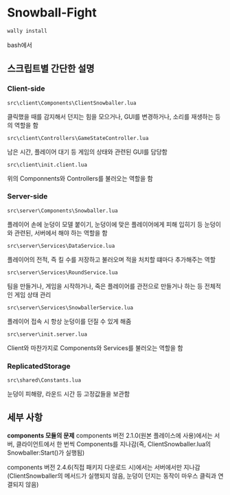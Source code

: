# Snowball-Fight

```bash
wally install
```

bash에서

## 스크립트별 간단한 설명

### Client-side

`src\client\Components\ClientSnowballer.lua`

클릭했을 때를 감지해서 던지는 힘을 모으거나, GUI를 변경하거나, 소리를 재생하는 등의 역할을 함

`src\client\Controllers\GameStateController.lua`

남은 시간, 플레이어 대기 등 게임의 상태와 관련된 GUI를 담당함

`src\client\init.client.lua`

위의 Componnents와 Controllers를 불러오는 역할을 함

### Server-side

`src\server\Components\Snowballer.lua`

플레이어 손에 눈덩이 모델 붙이기, 눈덩이에 맞은 플레이어에게 피해 입히기 등 눈덩이와 관련된, 서버에서 해야 하는 역할을 함 

`src\server\Services\DataService.lua`

플레이어의 전적, 즉 킬 수를 저장하고 불러오며 적을 처치할 떄마다 추가해주는 역할

`src\server\Services\RoundService.lua`

팀을 만들거나, 게임을 시작하거나, 죽은 플레이어를 관전으로 만들거나 하는 등 전체적인 게임 상태 관리

`src\server\Services\SnowballerService.lua`

플레이어 접속 시 항상 눈덩이를 던질 수 있게 해줌

`src\server\init.server.lua`

Client와 마찬가지로 Components와 Services를 불러오는 역할을 함

### ReplicatedStorage

`src\shared\Constants.lua`

눈덩이 피해량, 라운드 시간 등 고정값들을 보관함

## 세부 사항

**components 모듈의 문제**
components 버전 2.1.0(원본 플레이스에 사용)에서는 서버, 클라이언트에서 한 번씩 Components를 지나감(즉, ClientSnowballer.lua의 Snowballer:Start()가 실행됨)

components 버전 2.4.6(직접 패키지 다운로드 시)에서는 서버에서만 지나감(ClientSnowballer의 메서드가 실행되지 않음, 눈덩이 던지는 동작이 마우스 클릭과 연결되지 않음)